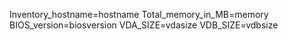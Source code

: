 Inventory_hostname=hostname
Total_memory_in_MB=memory
BIOS_version=biosversion
VDA_SIZE=vdasize
VDB_SIZE=vdbsize
